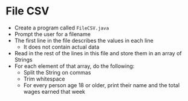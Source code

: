 # File CSV

- Create a program called `FileCSV.java`
- Prompt the user for a filename
- The first line in the file describes the values in each line
  - It does not contain actual data
- Read in the rest of the lines in this file and store them in an array of Strings 
- For each element of that array, do the following:
  - Split the String on commas
  - Trim whitespace
  - For every person age 18 or older, print their name and the total wages earned that week
